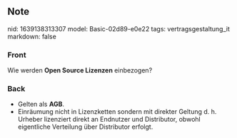 ## Note
nid: 1639138313307
model: Basic-02d89-e0e22
tags: vertragsgestaltung_it
markdown: false

### Front
Wie werden <b>Open Source Lizenzen</b> einbezogen?

### Back
<ul><li>Gelten als <b>AGB</b>.</li><li>Einräumung nicht in Lizenzketten sondern mit direkter Geltung d. h. Urheber lizenziert direkt an Endnutzer und Distributor, obwohl eigentliche Verteilung über Distributor erfolgt. </li></ul>
